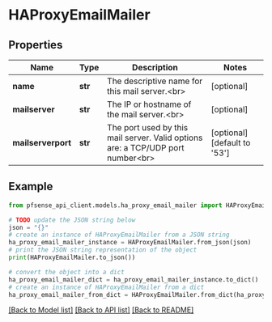 # HAProxyEmailMailer


## Properties

Name | Type | Description | Notes
------------ | ------------- | ------------- | -------------
**name** | **str** | The descriptive name for this mail server.&lt;br&gt; | [optional] 
**mailserver** | **str** | The IP or hostname of the mail server.&lt;br&gt; | [optional] 
**mailserverport** | **str** | The port used by this mail server. Valid options are: a TCP/UDP port number&lt;br&gt; | [optional] [default to '53']

## Example

```python
from pfsense_api_client.models.ha_proxy_email_mailer import HAProxyEmailMailer

# TODO update the JSON string below
json = "{}"
# create an instance of HAProxyEmailMailer from a JSON string
ha_proxy_email_mailer_instance = HAProxyEmailMailer.from_json(json)
# print the JSON string representation of the object
print(HAProxyEmailMailer.to_json())

# convert the object into a dict
ha_proxy_email_mailer_dict = ha_proxy_email_mailer_instance.to_dict()
# create an instance of HAProxyEmailMailer from a dict
ha_proxy_email_mailer_from_dict = HAProxyEmailMailer.from_dict(ha_proxy_email_mailer_dict)
```
[[Back to Model list]](../README.md#documentation-for-models) [[Back to API list]](../README.md#documentation-for-api-endpoints) [[Back to README]](../README.md)


